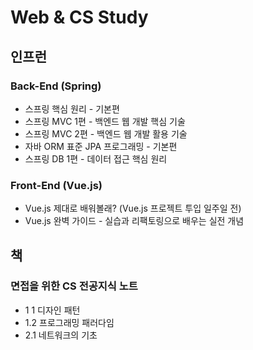 # Web & CS Study

## 인프런

### Back-End (Spring)

- 스프링 핵심 원리 - 기본편
- 스프링 MVC 1편 - 백엔드 웹 개발 핵심 기술
- 스프링 MVC 2편 - 백엔드 웹 개발 활용 기술
- 자바 ORM 표준 JPA 프로그래밍 - 기본편
- 스프링 DB 1편 - 데이터 접근 핵심 원리

### Front-End (Vue.js)

- Vue.js 제대로 배워볼래? (Vue.js 프로젝트 투입 일주일 전)
- Vue.js 완벽 가이드 - 실습과 리팩토링으로 배우는 실전 개념

## 책

### 면접을 위한 CS 전공지식 노트

- 1 1 디자인 패턴
- 1.2 프로그래밍 패러다임
- 2.1 네트워크의 기초
